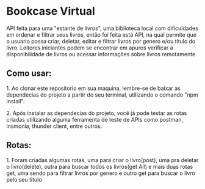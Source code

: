 <h1>Bookcase Virtual</h1>
<p>API feita para uma "estante de livros", uma biblioteca local com dificuldades em ordenar e filtrar seus livros, então foi feita está API, na qual permite que o usuario possa criar, deletar, editar e filtrar livros por genero e/ou titulo do livro. Leitores iniciantes podem se encontrar em apuros verificar a disponibilidade de livros ou acessar informações sobre livros remotamente</p>

<h2>Como usar:</h2>
<p>1. Ao clonar este repositorio em sua maquina, lembre-se de baixar as dependecias do projeto a partir do seu terminal, utilizando o comando "npm install".</p>
<p>2. Após instalar as dependecias do projeto, você já pode testar as rotas criadas utilizando alguma ferramenta de teste de APIs como postman, insmonia, thunder client, entre outros.</p>

<h2>Rotas:</h2>
<p>1. Foram criadas algumas rotas, uma para criar o livro(post), uma pra deletar o livro(delete), outra para buscar todos os livros(get All) e mais duas rotas get, uma sendo para filtrar livros por genero e outro get para buscar o livro pelo seu titulo<p>
